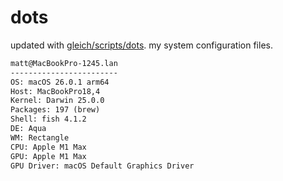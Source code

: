 # dots

updated with [gleich/scripts/dots](https://github.com/gleich/scripts/tree/main/dots). my system configuration files.

```txt
matt@MacBookPro-1245.lan 
------------------------ 
OS: macOS 26.0.1 arm64 
Host: MacBookPro18,4 
Kernel: Darwin 25.0.0 
Packages: 197 (brew) 
Shell: fish 4.1.2 
DE: Aqua 
WM: Rectangle 
CPU: Apple M1 Max 
GPU: Apple M1 Max 
GPU Driver: macOS Default Graphics Driver
```